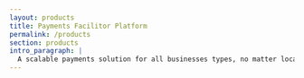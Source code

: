 ```yaml
---
layout: products
title: Payments Facilitor Platform
permalink: /products
section: products
intro_paragraph: |
  A scalable payments solution for all businesses types, no matter location or size.
---
```

